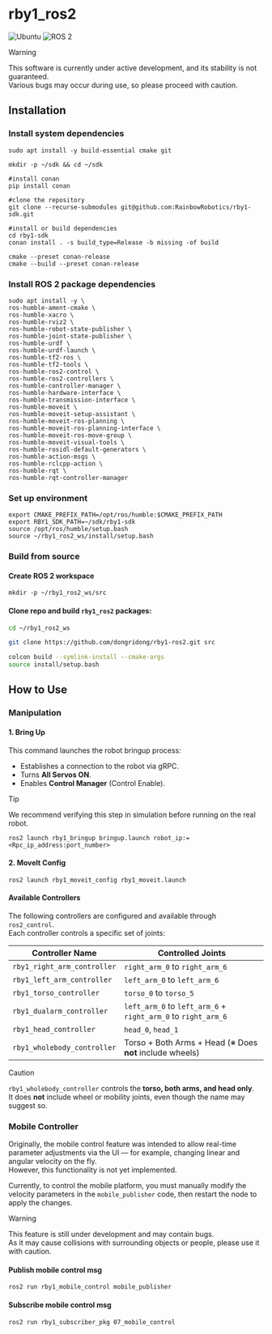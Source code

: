 # rby1_ros2
![Ubuntu](https://img.shields.io/badge/OS-Ubuntu%2022.04-E95420?logo=ubuntu)
![ROS 2](https://img.shields.io/badge/ROS%202-Humble-blue?logo=ros)

> [!WARNING]
> This software is currently under active development, and its stability is not guaranteed.  
> Various bugs may occur during use, so please proceed with caution.

## Installation
### Install system dependencies
```shell
sudo apt install -y build-essential cmake git

mkdir -p ~/sdk && cd ~/sdk

#install conan
pip install conan

#clone the repository
git clone --recurse-submodules git@github.com:RainbowRobotics/rby1-sdk.git

#install or build dependencies
cd rby1-sdk
conan install . -s build_type=Release -b missing -of build

cmake --preset conan-release
cmake --build --preset conan-release
```

### Install ROS 2 package dependencies
```shell
sudo apt install -y \
ros-humble-ament-cmake \
ros-humble-xacro \
ros-humble-rviz2 \
ros-humble-robot-state-publisher \
ros-humble-joint-state-publisher \
ros-humble-urdf \
ros-humble-urdf-launch \
ros-humble-tf2-ros \
ros-humble-tf2-tools \
ros-humble-ros2-control \
ros-humble-ros2-controllers \
ros-humble-controller-manager \
ros-humble-hardware-interface \
ros-humble-transmission-interface \
ros-humble-moveit \
ros-humble-moveit-setup-assistant \
ros-humble-moveit-ros-planning \
ros-humble-moveit-ros-planning-interface \
ros-humble-moveit-ros-move-group \
ros-humble-moveit-visual-tools \
ros-humble-rosidl-default-generators \
ros-humble-action-msgs \
ros-humble-rclcpp-action \
ros-humble-rqt \
ros-humble-rqt-controller-manager
```

### Set up environment
```shell
export CMAKE_PREFIX_PATH=/opt/ros/humble:$CMAKE_PREFIX_PATH
export RBY1_SDK_PATH=~/sdk/rby1-sdk
source /opt/ros/humble/setup.bash
source ~/rby1_ros2_ws/install/setup.bash
```

### Build from source
#### Create ROS 2 workspace
```shell
mkdir -p ~/rby1_ros2_ws/src
```

#### Clone repo and build `rby1_ros2` packages:
```bash
cd ~/rby1_ros2_ws

git clone https://github.com/dongridong/rby1-ros2.git src

colcon build --symlink-install --cmake-args
source install/setup.bash
```

## How to Use
### Manipulation
#### 1. Bring Up
This command launches the robot bringup process:
- Establishes a connection to the robot via gRPC.
- Turns **All Servos ON**.
- Enables **Control Manager** (Control Enable).

> [!TIP]
> We recommend verifying this step in simulation before running on the real robot.

```shell
ros2 launch rby1_bringup bringup.launch robot_ip:=<Rpc_ip_address:port_number>
```

#### 2. MoveIt Config
```shell
ros2 launch rby1_moveit_config rby1_moveit.launch
```

#### Available Controllers

The following controllers are configured and available through `ros2_control`.  
Each controller controls a specific set of joints:

| Controller Name             | Controlled Joints                                                |
|-----------------------------|------------------------------------------------------------------|
| `rby1_right_arm_controller` | `right_arm_0` to `right_arm_6`                                  |
| `rby1_left_arm_controller`  | `left_arm_0` to `left_arm_6`                                    |
| `rby1_torso_controller`     | `torso_0` to `torso_5`                                           |
| `rby1_dualarm_controller`   | `left_arm_0` to `left_arm_6` + `right_arm_0` to `right_arm_6`   |
| `rby1_head_controller`      | `head_0`, `head_1`                                               |
| `rby1_wholebody_controller` | Torso + Both Arms + Head (※ Does **not** include wheels)        |

> [!CAUTION]
> `rby1_wholebody_controller` controls the **torso, both arms, and head only**.  
> It does **not** include wheel or mobility joints, even though the name may suggest so.


### Mobile Controller
Originally, the mobile control feature was intended to allow real-time parameter adjustments via the UI — for example, changing linear and angular velocity on the fly.  
However, this functionality is not yet implemented.

Currently, to control the mobile platform, you must manually modify the velocity parameters in the `mobile_publisher` code, then restart the node to apply the changes.

> [!WARNING]
> This feature is still under development and may contain bugs.  
> As it may cause collisions with surrounding objects or people, please use it with caution.

#### Publish mobile control msg
```shell
ros2 run rby1_mobile_control mobile_publisher
```

#### Subscribe mobile control msg
```shell
ros2 run rby1_subscriber_pkg 07_mobile_control
```

